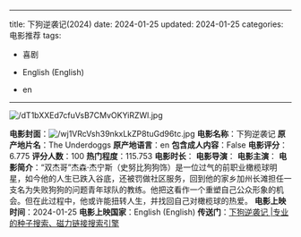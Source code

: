 
---
title: 下狗逆袭记(2024)
date: 2024-01-25
updated: 2024-01-25
categories: 电影推荐
tags:

- 喜剧

- English (English)
- en
---

<img src="https://image.tmdb.org/t/p/original/dT1bXXEd7cfuVsB7CMvOKYiRZWl.jpg" alt="/dT1bXXEd7cfuVsB7CMvOKYiRZWl.jpg" title="/dT1bXXEd7cfuVsB7CMvOKYiRZWl.jpg">

**电影封面**：<img src="https://image.tmdb.org/t/p/w200/wj1VRcVsh39nkxLkZP8tuGd96tc.jpg" alt="/wj1VRcVsh39nkxLkZP8tuGd96tc.jpg" title="/wj1VRcVsh39nkxLkZP8tuGd96tc.jpg">
**电影名称**：下狗逆袭记
**原产地片名**：The Underdoggs
**原产地语言**：en
**包含成人内容**：False
**电影评分**：6.775
**评分人数**：100
**热门程度**：115.753
**电影时长**：
**电影导演**：
**电影主演**：
**电影简介**：“双杰哥”杰森·杰宁斯（史努比狗狗饰）是一位过气的前职业橄榄球明星，如今他的人生已跌入谷底，还被罚做社区服务，回到他的家乡加州长滩担任一支名为失败狗狗的问题青年球队的教练。他把这看作一个重塑自己公众形象的机会。但在此过程中，他或许能扭转人生，并找回自己对橄榄球的热爱。
**电影上映时间**：2024-01-25
**电影上映国家**：English (English)
**传送门**：[下狗逆袭记 |专业的种子搜索、磁力链接搜索引擎](https://movie.amd794.com:2083/?search=The%20Underdoggs&ordering=&mode=match_phrase&page_size=10&page=1)

